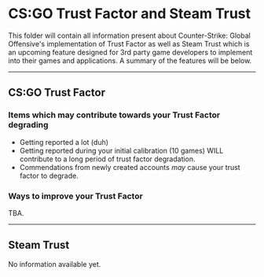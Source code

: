 # CS:GO Trust Factor and Steam Trust

This folder will contain all information present about Counter-Strike: Global Offensive's implementation of Trust Factor as well as Steam Trust which is an upcoming feature designed for 3rd party game developers to implement into their games and applications. A summary of the features will be below.

***

## CS:GO Trust Factor

### Items which may contribute towards your Trust Factor degrading 
  
  
* Getting reported a lot (duh)
* Getting reported during your initial calibration (10 games) WILL contribute to a long period of trust factor degradation.
* Commendations from newly created accounts *may* cause your trust factor to degrade.



### Ways to improve your Trust Factor

TBA.



***
## Steam Trust

No information available yet.
